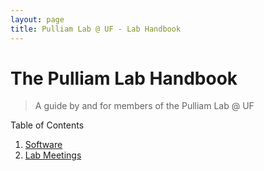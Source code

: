 ```yaml
---
layout: page
title: Pulliam Lab @ UF - Lab Handbook
---
```

The Pulliam Lab Handbook
============
>A guide by and for members of the Pulliam Lab @ UF

Table of Contents

1. [Software](software.md)
2. [Lab Meetings](labMeetings.md)
